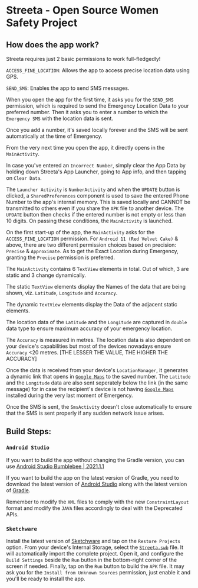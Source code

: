 # Streeta - Open Source Women Safety Project


## How does the app work?

Streeta requires just 2 basic permissions to work full-fledgedly!

`ACCESS_FINE_LOCATION`: Allows the app to access precise location data using GPS.

`SEND_SMS`: Enables the app to send SMS messages.

When you open the app for the first time, it asks you for the `SEND_SMS` permission, which is required to send the Emergency Location Data to your preferred number. Then it asks you to enter a number to which the `Emergency SMS` with the location data is sent.

Once you add a number, it's saved locally forever and the SMS will be sent automatically at the time of Emergency.

From the very next time you open the app, it directly opens in the `MainActivity`.

In case you've entered an `Incorrect Number`, simply clear the App Data by holding down Streeta's App Launcher, going to App info, and then tapping on `Clear Data`.

The `Launcher Activity` is `NumberActivity` and when the `UPDATE` button is clicked, a `SharedPreferences` component is used to save the entered Phone Number to the app's internal memory. This is saved locally and CANNOT be transmitted to others even if you share the `APK` file to another device. The `UPDATE` button then checks if the entered number is not empty or less than 10 digits. On passing these conditions, the `MainActivity` is launched.

On the first start-up of the app, the `MainActivity` asks for the `ACCESS_FINE_LOCATION` permission.
For `Android 11 (Red Velvet Cake)` & above, there are two different permission choices based on precision: `Precise` & `Approximate`. As to get the Exact Location during Emergency, granting the `Precise` permission is preferred.

The `MainActivity` contains 6 `TextView` elements in total. Out of which, 3 are static and 3 change dynamically.

The static `TextView` elements display the Names of the data that are being shown, viz. `Latitude`, `Longitude` and `Accuracy`.

The dynamic `TextView` elements display the Data of the adjacent static elements.

The location data of the `Latitude` and the `Longitude` are captured in `double` data type to ensure maximum accuracy of your emergency location.

The `Accuracy` is measured in metres. The location data is also dependent on your device's capabilities but most of the devices nowadays ensure `Accuracy` <20 metres. [THE LESSER THE VALUE, THE HIGHER THE ACCURACY]

Once the data is received from your device's `LocationManager`, it generates a dynamic link that opens in <a href="https://play.google.com/store/apps/details?id=com.google.android.apps.maps">`Google Maps`</a> to the saved number.
The `Latitude` and the `Longitude` data are also sent seperately below the link (in the same message) for in case the recipient's device is not having <a href="https://play.google.com/store/apps/details?id=com.google.android.apps.maps">`Google Maps`</a> installed during the very last moment of Emergency.

Once the SMS is sent, the `SmsActivity` doesn't close automatically to ensure that the SMS is sent properly if any sudden network issue arises.



## Build Steps:


### `Android Studio`

If you want to build the app without changing the Gradle version, you can use <a href="https://redirector.gvt1.com/edgedl/android/studio/install/2021.1.1.20/android-studio-2021.1.1.20-windows.exe">Android Studio Bumblebee | 2021.1.1</a>

If you want to build the app on the latest version of Gradle, you need to download the latest version of <a href="https://developer.android.com/studio">Android Studio</a> along with the latest version of <a href="https://services.gradle.org/distributions/gradle-8.10.1-bin.zip">Gradle</a>.

Remember to modify the `XML` files to comply with the new `ConstraintLayout` format and modify the `JAVA` files accordingly to deal with the Deprecated APIs.

### `Sketchware`

Install the latest version of <a href="https://github.com/Sketchware-Pro/Sketchware-Pro/releases/download/v6.4.0-rc05/Sketchware.Pro.v6.4.0-rc05-minApi26.apk">Sketchware</a> and tap on the `Restore Projects` option. From your device's Internal Storage, select the <a href="https://github.com/realpega/Streeta/releases/download/v1/Streeta-v1.swb">`Streeta.swb`</a> file. It will automatically import the complete project. Open it, and configure the `Build Settings` beside the `Run` button in the bottom-right corner of the screen if needed. Finally, tap on the `Run` button to build the `APK` file. It may ask you for the `Install from Unknown Sources` permission, just enable it and you'll be ready to install the app.
